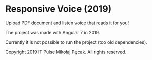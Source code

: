 # Responsive Voice (2019)

Upload PDF document and listen voice that reads it for you!

The project was made with Angular 7 in 2019.

Currently it is not possible to run the project (too old dependencies).

Copyright 2019 IT Pulse Mikołaj Pęcak. All rights reserved.
